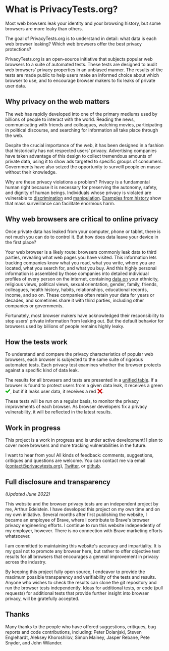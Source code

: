 # What is PrivacyTests.org?

Most web browsers leak your identity and your browsing history, but some browsers are more leaky than others.

The goal of PrivacyTests.org is to understand in detail: what data is each web browser leaking? Which web browsers offer the best privacy protections?

PrivacyTests.org is an open-source initiative that subjects popular web browsers to a suite of automated tests. These tests are designed to audit web browsers' privacy properties in an unbiased manner. The results of the tests are made public to help users make an informed choice about which browser to use, and to encourage browser makers to fix leaks of private user data.

## Why privacy on the web matters

The web has rapidly developed into one of the primary mediums used by billions of people to interact with the world. Reading the news, communicating with friends and colleagues, watching movies, participating in political discourse, and searching for information all take place through the web.

Despite the crucial importance of the web, it has been designed in a fashion that historically has not respected users' privacy. Advertising companies have taken advantage of this design to collect tremendous amounts of private data, using it to show ads targeted to specific groups of consumers. Governments have also seized the opportunity to surveill people en masse without their knowledge.

Why are these privacy violations a problem? Privacy is a fundamental human right because it is necessary for preserving the autonomy, safety, and dignity of human beings. Individuals whose privacy is violated are vulnerable to [discrimination](https://www.nber.org/system/files/working_papers/w24551/w24551.pdf) and [manipulation](https://www.channel4.com/news/revealed-trump-campaign-strategy-to-deter-millions-of-black-americans-from-voting-in-2016). [Examples from history](https://www.theengineroom.org/dangerous-data-the-role-of-data-collection-in-genocides/) show that mass surveillance can facilitate enormous harm.

## Why web browsers are critical to online privacy

Once private data has leaked from your computer, phone or tablet, there is not much you can do to control it. But how does data leave your device in the first place?

Your web browser is a likely route: browsers commonly leak data to third parties, revealing what web pages you have visited. This information lets tracking companies know what you read, what you write, where you are located, what you search for, and what you buy. And this highly personal information is assembled by those companies into detailed individual profiles of every person on the internet, containing [data on](https://www.wordstream.com/blog/ws/2018/12/10/facebook-ad-targeting-options) your ethnicity, religious views, political views, sexual orientation, gender, family, friends, colleagues, health history, habits, relationships, educational records, income, and so on. These companies often retain your data for years or decades, and sometimes share it with third parties, including other companies or governments.

Fortunately, most browser makers have acknowledged their responsibility to stop users' private information from leaking out. But the default behavior for browsers used by billions of people remains highly leaky.

## How the tests work

To understand and compare the privacy characteristics of popular web browsers, each browser is subjected to the same suite of rigorous automated tests. Each privacy test examines whether the browser protects against a specific kind of data leak.

The results for all browsers and tests are presented in a [unified table](https://privacytests.org). If a browser is found to protect users from a given data leak, it receives a green <img src="/check-mark.png" width=16 height=16 style="transform:translate(0px, 0.15em);">, but if it leaks user data, it receives a red <img src="/x-mark.png" width=16 height=16 style="transform:translate(0px, 0.15em);">.

These tests will be run on a regular basis, to monitor the privacy improvements of each browser. As browser developers fix a privacy vulnerability, it will be reflected in the latest results.

## Work in progress

This project is a work in progress and is under active development! I plan to cover more browsers and more tracking vulnerabilities in the future.

I want to hear from you! All kinds of feedback: comments, suggestions, critiques and questions are welcome. You can contact me via email (contact@privacytests.org), [Twitter](https://twitter.com/privacytests), or [github](https://github.com/arthuredelstein/privacytests.org/issues).

## Full disclosure and transparency

*(Updated June 2022)*

This website and the browser privacy tests are an independent project by me, Arthur Edelstein. I have developed this project on my own time and on my own initiative. Several months after first publishing the website, I became an employee of Brave, where I contribute to Brave's browser privacy engineering efforts. I continue to run this website independently of my employer, however. There is no connection with Brave marketing efforts whatsoever.

I am committed to maintaining this website's accuracy and impartiality. It is my goal not to promote any browser here, but rather to offer objective test results for all browsers that encourages a general improvement in privacy across the industry.

By keeping this project fully open source, I endeavor to provide the maximum possible transparency and verifiability of the tests and results. Anyone who wishes to check the results can clone the git repository and run the browser tests independently. Ideas for additional tests, or code (pull requests) for additional tests that provide further insight into browser privacy, will be gratefully accepted.

## Thanks

Many thanks to the people who have offered suggestions, critiques, bug reports and code contributions, including: Peter Dolanjski, Steven Englehardt, Aleksey Khoroshilov, Simon Mainey, Jasper Rebane, Pete Snyder, and John Wilander.